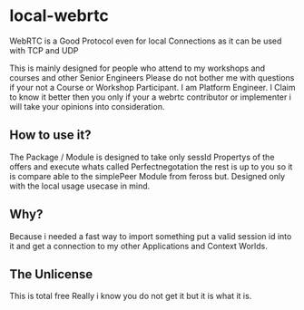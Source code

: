# local-webrtc
WebRTC is a Good Protocol even for local Connections as it can be used with TCP and UDP

This is mainly designed for people who attend to my workshops and courses and other Senior Engineers
Please do not bother me with questions if your not a Course or Workshop Participant. I am Platform Engineer.
I Claim to know it better then you only if your a webrtc contributor or implementer i will take your opinions
into consideration. 

## How to use it?
The Package / Module is designed to take only sessId Propertys of the offers and execute whats called 
Perfectnegotation the rest is up to you so it is compare able to the simplePeer Module from feross but.
Designed only with the local usage usecase in mind. 

## Why?
Because i needed a fast way to import something put a valid session id into it and get a connection to my
other Applications and Context Worlds. 

## The Unlicense
This is total free Really i know you do not get it but it is what it is.
